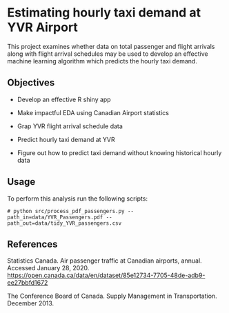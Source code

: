 # Estimating hourly taxi demand at YVR Airport

This project examines whether data on total passenger and flight arrivals along with flight arrival schedules may be used to develop an effective machine learning algorithm which predicts the hourly taxi demand.

## Objectives

 - Develop an effective R shiny app
 
 - Make impactful EDA using Canadian Airport statistics
 
 - Grap YVR flight arrival schedule data
 
 - Predict hourly taxi demand at YVR

 - Figure out how to predict taxi demand without knowing historical hourly data

## Usage

To perform this analysis run the following scripts:

```
# python src/process_pdf_passengers.py --path_in=data/YVR_Passengers.pdf --path_out=data/tidy_YVR_passengers.csv
```

## References

Statistics Canada. Air passenger traffic at Canadian airports, annual. Accessed January 28, 2020. <https://open.canada.ca/data/en/dataset/85e12734-7705-48de-adb9-ee27bbfd1672>

The Conference Board of Canada. Supply Management in Transportation. December 2013.

